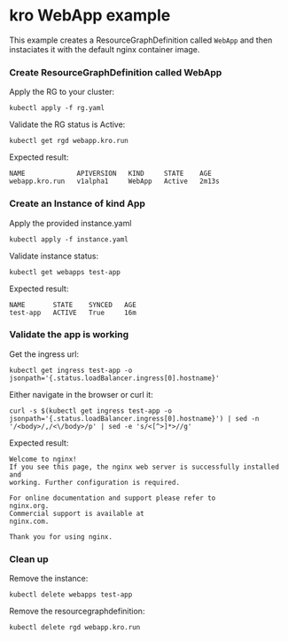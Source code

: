 # kro WebApp example

This example creates a ResourceGraphDefinition called `WebApp` and then instaciates it with
the default nginx container image.

### Create ResourceGraphDefinition called WebApp

Apply the RG to your cluster:

```
kubectl apply -f rg.yaml
```

Validate the RG status is Active:

```
kubectl get rgd webapp.kro.run
```

Expected result:

```
NAME             APIVERSION   KIND     STATE    AGE
webapp.kro.run   v1alpha1     WebApp   Active   2m13s
```

### Create an Instance of kind App

Apply the provided instance.yaml

```
kubectl apply -f instance.yaml
```

Validate instance status:

```
kubectl get webapps test-app
```

Expected result:

```
NAME       STATE    SYNCED   AGE
test-app   ACTIVE   True     16m
```

### Validate the app is working

Get the ingress url:

```
kubectl get ingress test-app -o jsonpath='{.status.loadBalancer.ingress[0].hostname}'
```

Either navigate in the browser or curl it:

```
curl -s $(kubectl get ingress test-app -o jsonpath='{.status.loadBalancer.ingress[0].hostname}') | sed -n '/<body>/,/<\/body>/p' | sed -e 's/<[^>]*>//g'
```

Expected result:

```
Welcome to nginx!
If you see this page, the nginx web server is successfully installed and
working. Further configuration is required.

For online documentation and support please refer to
nginx.org.
Commercial support is available at
nginx.com.

Thank you for using nginx.
```

### Clean up

Remove the instance:

```
kubectl delete webapps test-app
```

Remove the resourcegraphdefinition:

```
kubectl delete rgd webapp.kro.run
```
